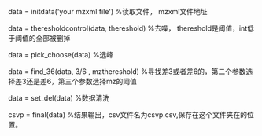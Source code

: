 data = initdata('your mzxml file') %读取文件， mzxml文件地址

data = theresholdcontrol(data, thereshold) %去噪， thereshold是阈值，int低于阈值的全部被删掉

data = pick_choose(data) %选峰

data = find_36(data, 3/6 , mzthereshold) %寻找差3或者差6的，第二个参数选择差3还是差6，第三个参数选择mz的阈值

data = set_del(data) %数据清洗

csvp = final(data) %结果输出，csv文件名为csvp.csv,保存在这个文件夹在的位置。